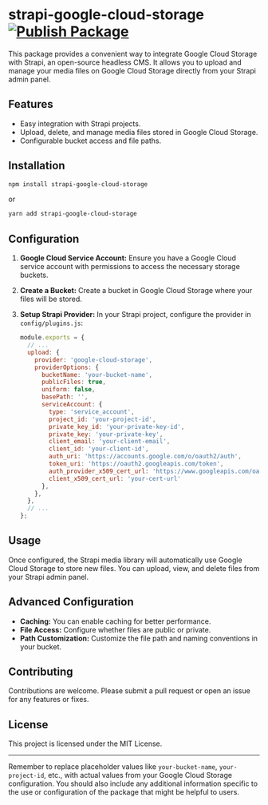# strapi-google-cloud-storage [![Publish Package](https://github.com/pattanunNP/strapi-google-cloud-storage/actions/workflows/npm-publish.yml/badge.svg)](https://github.com/pattanunNP/strapi-google-cloud-storage/actions/workflows/npm-publish.yml)

This package provides a convenient way to integrate Google Cloud Storage with Strapi, an open-source headless CMS. It allows you to upload and manage your media files on Google Cloud Storage directly from your Strapi admin panel.

## Features

- Easy integration with Strapi projects.
- Upload, delete, and manage media files stored in Google Cloud Storage.
- Configurable bucket access and file paths.

## Installation

```bash
npm install strapi-google-cloud-storage
```

or

```bash
yarn add strapi-google-cloud-storage
```

## Configuration

1. **Google Cloud Service Account:** Ensure you have a Google Cloud service account with permissions to access the necessary storage buckets.

2. **Create a Bucket:** Create a bucket in Google Cloud Storage where your files will be stored.

3. **Setup Strapi Provider:** In your Strapi project, configure the provider in `config/plugins.js`:

   ```javascript
   module.exports = {
     // ...
     upload: {
       provider: 'google-cloud-storage',
       providerOptions: {
         bucketName: 'your-bucket-name',
         publicFiles: true,
         uniform: false,
         basePath: '',
         serviceAccount: {
           type: 'service_account',
           project_id: 'your-project-id',
           private_key_id: 'your-private-key-id',
           private_key: 'your-private-key',
           client_email: 'your-client-email',
           client_id: 'your-client-id',
           auth_uri: 'https://accounts.google.com/o/oauth2/auth',
           token_uri: 'https://oauth2.googleapis.com/token',
           auth_provider_x509_cert_url: 'https://www.googleapis.com/oauth2/v1/certs',
           client_x509_cert_url: 'your-cert-url'
         },
       },
     },
     // ...
   };
   ```

## Usage

Once configured, the Strapi media library will automatically use Google Cloud Storage to store new files. You can upload, view, and delete files from your Strapi admin panel.

## Advanced Configuration

- **Caching:** You can enable caching for better performance.
- **File Access:** Configure whether files are public or private.
- **Path Customization:** Customize the file path and naming conventions in your bucket.

## Contributing

Contributions are welcome. Please submit a pull request or open an issue for any features or fixes.

## License

This project is licensed under the MIT License.

---

Remember to replace placeholder values like `your-bucket-name`, `your-project-id`, etc., with actual values from your Google Cloud Storage configuration. You should also include any additional information specific to the use or configuration of the package that might be helpful to users.